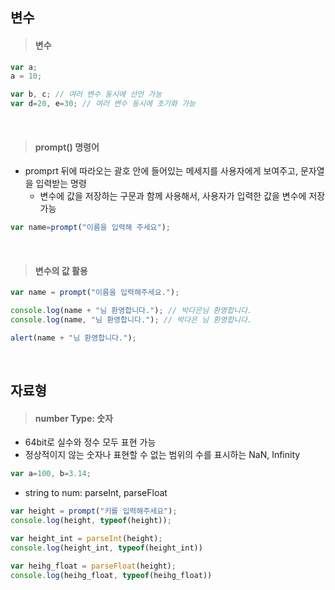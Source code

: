 ## 변수

> #### 변수
``` javascript
var a;
a = 10;

var b, c; // 여러 변수 동시에 선언 가능
var d=20, e=30; // 여러 변수 동시에 초기화 가능
```

<br>

> #### prompt() 명령어
- promprt 뒤에 따라오는 괄호 안에 들어있는 메세지를 사용자에게 보여주고, 문자열을 입력받는 명령
  - 변수에 값을 저장하는 구문과 함께 사용해서, 사용자가 입력한 값을 변수에 저장 가능
``` javascript
var name=prompt("이름을 입력해 주세요");
```

<br>

> #### 변수의 값 활용
``` javascript
var name = prompt("이름을 입력해주세요.");

console.log(name + "님 환영합니다."); // 박다은님 환영합니다.
console.log(name, "님 환영합니다."); // 박다은 님 환영합니다.

alert(name + "님 환영합니다.");
```

<br>

## 자료형

> #### number Type: 숫자
- 64bit로 실수와 정수 모두 표현 가능
- 정상적이지 않는 숫자나 표현할 수 없는 범위의 수를 표시하는 NaN, Infinity
``` javascript
var a=100, b=3.14;
```
- string to num: parseInt, parseFloat
``` javascript
var height = prompt("키를 입력해주세요");
console.log(height, typeof(height));

var height_int = parseInt(height);
console.log(height_int, typeof(height_int))

var heihg_float = parseFloat(height);
console.log(heihg_float, typeof(heihg_float))
```

<br>